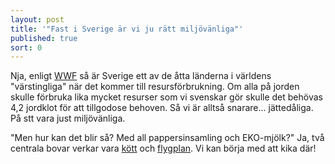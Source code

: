 ```yaml
---
layout: post
title: '"Fast i Sverige är vi ju rätt miljövänliga"'
published: true
sort: 0
---
```





Nja, enligt [WWF](http://www.wwf.se/press/pressrum/pressmeddelanden/1673177-living-planet-report-2016-tva-tredjedelar-av-planetens-vilda-ryggradsdjur-snart-borta "WWF - Living planet report") så är Sverige ett av de åtta länderna i världens "värstingliga" när det kommer till resursförbrukning. Om alla på jorden skulle förbruka lika mycket resurser som vi svenskar gör skulle det behövas 4,2 jordklot för att tillgodose behoven. Så vi är alltså snarare... jättedåliga. På stt vara just miljövänliga.

"Men hur kan det blir så? Med all pappersinsamling och EKO-mjölk?" Ja, två centrala bovar verkar vara [kött](/miljo/men-k-tt-r-ju-s-gott/) och [flygplan](http://aaretsjulklapp.se/miljo/sa-farligt-att-flyga/). Vi kan börja med att kika där!
